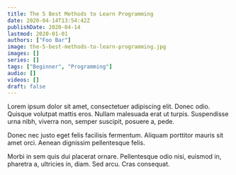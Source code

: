 ```yaml
---
title: The 5 Best Methods to Learn Programming
date: 2020-04-14T13:54:42Z
publishDate: 2020-04-14
lastmod: 2020-01-01
authors: ["Foo Bar"]
image: the-5-best-methods-to-learn-programming.jpg
images: []
series: []
tags: ["Beginner", "Programming"]
audio: []
videos: []
draft: false
---
```


Lorem ipsum dolor sit amet, consectetuer adipiscing elit. Donec odio. Quisque volutpat mattis eros. Nullam malesuada erat ut turpis. Suspendisse urna nibh, viverra non, semper suscipit, posuere a, pede.

Donec nec justo eget felis facilisis fermentum. Aliquam porttitor mauris sit amet orci. Aenean dignissim pellentesque felis.

Morbi in sem quis dui placerat ornare. Pellentesque odio nisi, euismod in, pharetra a, ultricies in, diam. Sed arcu. Cras consequat.